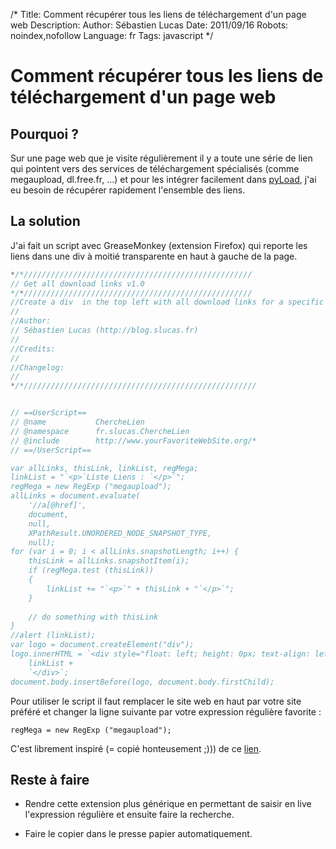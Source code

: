 /*
Title: Comment récupérer tous les liens de téléchargement d'un page web
Description: 
Author: Sébastien Lucas
Date: 2011/09/16
Robots: noindex,nofollow
Language: fr
Tags: javascript
*/
# Comment récupérer tous les liens de téléchargement d'un page web

## Pourquoi ?
Sur une page web que je visite régulièrement il y a toute une série de lien qui pointent vers des services de téléchargement spécialisés (comme megaupload, dl.free.fr, ...) et pour les intégrer facilement dans [pyLoad](http://pyload.org/), j'ai eu besoin de récupérer rapidement l'ensemble des liens.
## La solution

J'ai fait un script avec GreaseMonkey (extension Firefox) qui reporte les liens dans une div à moitié transparente en haut à gauche de la page.
```javascript
*/*///////////////////////////////////////////////////
// Get all download links v1.0
*/*///////////////////////////////////////////////////
//Create a div  in the top left with all download links for a specific regex
//
//Author:
// Sébastien Lucas (http://blog.slucas.fr)
//
//Credits:
//
//Changelog:
//
*/*////////////////////////////////////////////////////


// ==UserScript==
// @name           ChercheLien
// @namespace      fr.slucas.ChercheLien
// @include        http://www.yourFavoriteWebSite.org/*
// ==/UserScript==

var allLinks, thisLink, linkList, regMega;
linkList = "`<p>`Liste Liens : `</p>`";
regMega = new RegExp ("megaupload");
allLinks = document.evaluate(
    '//a[@href]',
    document,
    null,
    XPathResult.UNORDERED_NODE_SNAPSHOT_TYPE,
    null);
for (var i = 0; i < allLinks.snapshotLength; i++) {
    thisLink = allLinks.snapshotItem(i);
    if (regMega.test (thisLink))
    {
        linkList += "`<p>`" + thisLink + "`</p>`";
    }
    
    // do something with thisLink
}
//alert (linkList);
var logo = document.createElement("div");
logo.innerHTML = `<div style="float: left; height: 0px; text-align: left; opacity: 0.3;">` +
    linkList +
    `</div>`;
document.body.insertBefore(logo, document.body.firstChild);
```

Pour utiliser le script il faut remplacer le site web en haut par votre site préféré et changer la ligne suivante par votre expression régulière favorite :
```
regMega = new RegExp ("megaupload");
```

C'est librement inspiré (= copié honteusement ;))) de ce [lien](http://diveintogreasemonkey.org/patterns/match-attribute.html).
## Reste à faire

*	Rendre cette extension plus générique en permettant de saisir en live l'expression régulière et ensuite faire la recherche.

*	Faire le copier dans le presse papier automatiquement.






